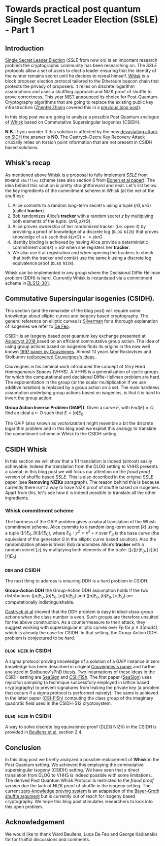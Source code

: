 # Towards practical post quantum Single Secret Leader Election (SSLE) - Part 1

## Introduction

[Single Secret Leader Election](https://eprint.iacr.org/2020/025.pdf) (*SSLE* from now on) is an important research problem the cryptographic community has been researching on. The *SSLE* protocols allow a set of users to elect a leader ensuring that the identity of the winner remains secret until he decides to reveal himself.
[Whisk](https://ethresear.ch/t/whisk-a-practical-shuffle-based-ssle-protocol-for-ethereum/11763) is a block proposer election protocol tailored to the Ethereum beacon chain that protects the privacy of proposers. It relies on discrete logarithm assumptions and uses a shuffling approach and NIZK proof of shuffle to prove correctness. 
This year [NIST announced](https://csrc.nist.gov/Projects/post-quantum-cryptography/selected-algorithms-2022) its choice for Post-Quantum-Cryptography algorithms that are going to replace the existing public key infrastructure ([Zhenfei Zhang](https://zhenfeizhang.github.io/material/aboutme/) covered this in a [previous blog post](https://crypto.ethereum.org/blog/nist-pqc-standard)).

In this blog post we are going to analyze a possible Post Quantum analogue of [Whisk](https://ethresear.ch/t/whisk-a-practical-shuffle-based-ssle-protocol-for-ethereum/11763) based on Commutative Supersingular isogenies (CSIDH).

**N.B.** If you wonder if this solution is affected by the new [devastating attack on SIDH](https://eprint.iacr.org/2022/975.pdf) the answer is **NO**. The Castryck-Decru Key Recovery Attack crucially relies on torsion point information that are not present in CSIDH based solutions. 

## Whisk's recap

As mentioned above  [Whisk](https://ethresear.ch/t/whisk-a-practical-shuffle-based-ssle-protocol-for-ethereum/11763) is a proposal to fully implement *SSLE* from `DDH`and `shuffles` scheme (see also section 6 from [Boneh et al paper](https://eprint.iacr.org/2020/025.pdf)).
The idea behind this solution is pretty straightforward and neat. Let's list below the key ingredients of the commitment scheme in Whisk (at the net of the shuffles):

1. Alice commits to a random long-term secret `k` using a tuple $(rG,krG)$ (called **tracker**). 
2. Bob randomizes Alice’s **tracker** with a random secret $z$ by multiplying both elements of the tuple: $(zrG,zkrG)$.
3. Alice proves ownership of her randomized tracker (i.e. open it) by providing a proof of knowledge of a discrete log (`DLOG NIZK`) that proves knowledge of a `k` such that $k(zrG)==zkrG$ .
4. Identity binding is achieved by having Alice provide a deterministic commitment $com(k)=kG$ when she registers her **tracker**.
5.  We also use it at registration and when opening the trackers to check that both the tracker and $com(k)$ use the same $k$ using a discrete log equivalence proof (`DLEQ NIZK`).

Whisk can be implemented in any group where the Decisional Diffie Hellman problem (DDH) is hard. Currently Whisk is instantiated via a commitment scheme in [BLS12-381](https://hackmd.io/@benjaminion/bls12-381).

## Commutative Supersingular isogenies (CSIDH).

This section (and the remainder of the blog post) will require some knowledge about elliptic curves and isogeny based cryptography. The general reference on elliptic curves is [Silverman](https://link.springer.com/book/10.1007/978-0-387-09494-6) for a thorough explanation of isogenies we refer to [De Feo](https://arxiv.org/pdf/1711.04062.pdf).

CSIDH is an isogeny based post quantum key exchange presented at [Asiacrypt 2018 ](10.1007/978-3-030-03332-3_15) based on an efficient commutative group action. The idea of using group actions based on isogenies finds its origins in the now well known [1997 paper by Couveignes](https://eprint.iacr.org/2006/291.pdf). Almost 10 years later Rostovtsev and Stolbunov [rediscovered Couveignes's ideas ](https://eprint.iacr.org/2006/145.pdf).

Couveignes in his seminal work introduced the concept of *Very Hard Homogeneous Spaces* (VHHS). A VHHS is a generalization of cyclic groups for which the computational and decisional Diffie-Hellman problem are hard. The exponentiation in the group (or the scalar multiplication if we use additive notation) is replaced by a group action on a set. The main hardness assumption underlying group actions based on isogenies, is that it is hard to invert the group action:

**Group Action Inverse Problem (GAIP)).** Given a curve $E$, with $End(E) = O$, find an ideal a ⊂ O such that $E = [a]E_0$.

The GAIP (also known as *vectorization*) might resemble a bit the discrete logarithm problem and in this blog post we exploit this analogy to translate the commitment scheme in Whisk to the CSIDH setting. 

## CSIDH Whisk 

In this section we will show that a 1:1 translation is indeed (almost) easily achievable. Indeed the translation from the DLOG setting to VHHS presents a caveat: in this blog post we will focus our attention on the *fraud proof version* of shuffle based *SSLE*. This is also described in the original SSLE paper (see **Removing NIZKs** paragraph). The reason behind this is because currently there isn't a way to have NIZK proof of shuffle based on isogenies. Apart from this, let's see how it is indeed possible to translate all the other ingredients. 

### Whisk commitment scheme

The hardness of the GAIP problem gives a natural translation of the Whish commitment scheme. Alice commits to a random long-term secret $[k]$ using a tuple $([r]E_0,[k][r]E_0)$, where $E_0:y^2 = x^3 + x$ over $F_p$ is the base curve (the equivalent of the generator $G$ in the elliptic curve based solution).
Also the randomization phase is trivial: Bob randomizes Alice’s **tracker** with a random secret $[z]$ by multiplying both elements of the tuple: $([z][r]E_0,[z][k][r]E_0)$.

### `DDH` and CSIDH

The next thing to address is ensuring DDH is a hard problem in CSIDH.

**Group-Action DDH** the Group-Action DDH assumption holds if the two distributions
$([a]E_0, [b]E_0, [a][b]E_0)$ and $([a]E_0, [b]E_0, [c]E_0)$ are computationally indistinguishable.

[Castryck et al](CSV20) showed that the DDH problem is easy in ideal-class-group actions when the class number is even. Such groups are therefore unsuited for the above construction. As a countermeasure to their attack, they suggest working with supersingular elliptic curves over Fp for $p ≡ 3 (mod 4)$, which is already the case for CSIDH. In that setting, the Group-Action DDH problem is conjectured to be hard.

### `DLOG NIZK` in CSIDH

A sigma protocol proving knowledge of a solution of a GAIP instance in zero knowledge has been described in original [Couveignes's paper](https://eprint.iacr.org/2006/291.pdf) and further analyzed in [Stolbunov'sPhD thesis](https://ntnuopen.ntnu.no/ntnu-xmlui/bitstream/handle/11250/262577/529395_FULLTEXT01.pdf). Two incarnations of these ideas in the CSIDH setting are [SeaSign](https://eprint.iacr.org/2018/824.pdf) and [CSI-FiSh](https://eprint.iacr.org/2019/498.pdf). The first paper ([SeaSign](https://eprint.iacr.org/2018/824.pdf)) uses *rejection sampling* (a technique successfully employed in lattice based cryptography) to prevent signatures from leaking the private key (a problem that occurs if a sigma protocol is performed naively). The same is achieved in the latter paper ([CSI-FiSh](https://eprint.iacr.org/2019/498.pdf)) computing the class group of the imaginary quadratic field used in the CSIDH-512 cryptosystem.

### `DLEQ NIZK` in CSIDH

A way to solve discrete log equivalence proof (DLEQ NIZK) in the CSIDH is provided in [Beullens et al.](https://eprint.iacr.org/2020/1323.pdf) section 2.4.

## Conclusion

In this blog post we briefly analyzed a possible replacement of **Whisk** in the Post Quantum setting. We achieved this employing the commutative supersingular isogeny (CSIDH) setting. We have seen that a direct translation from DLOG to VHHS is indeed possible with some limitations. The derived Post Quantum Whisk Protocol is restricted to the *fraud proof version* due the lack of NIZK proof of shuffle in the isogeny setting. The current [zero-knowledge proving system](https://ethresear.ch/t/provable-single-secret-leader-election/7971) is an adaptation of the [Bayer-Groth shuffle argument](http://www0.cs.ucl.ac.uk/staff/J.Groth/MinimalShuffle.pdf) but is currently out of reach for isogeny based cryptography. We hope this blog post stimulates researchers to look into this open problem.

## Acknowledgement

We would like to thank Ward Beullens, Luca De Feo and George Kadianakis for for fruitful discussions and comments.
